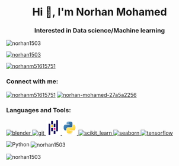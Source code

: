 <h1 align="center">Hi 👋, I'm Norhan Mohamed</h1>
<h3 align="center">Interested in Data science/Machine learning</h3>

<p align="left"> <img src="https://komarev.com/ghpvc/?username=norhan1503&label=Profile%20views&color=0e75b6&style=flat" alt="norhan1503" /> </p>

<p align="left"> <a href="https://github.com/ryo-ma/github-profile-trophy"><img src="https://github-profile-trophy.vercel.app/?username=norhan1503" alt="norhan1503" /></a> </p>

<p align="left"> <a href="https://twitter.com/norhanm51615751" target="blank"><img src="https://img.shields.io/twitter/follow/norhanm51615751?logo=twitter&style=for-the-badge" alt="norhanm51615751" /></a> </p>

<h3 align="left">Connect with me:</h3>
<p align="left">
<a href="https://twitter.com/norhanm51615751" target="blank"><img align="center" src="https://raw.githubusercontent.com/rahuldkjain/github-profile-readme-generator/master/src/images/icons/Social/twitter.svg" alt="norhanm51615751" height="30" width="40" /></a>
<a href="https://linkedin.com/in/norhan-mohamed-27a5a2256" target="blank"><img align="center" src="https://raw.githubusercontent.com/rahuldkjain/github-profile-readme-generator/master/src/images/icons/Social/linked-in-alt.svg" alt="norhan-mohamed-27a5a2256" height="30" width="40" /></a>
</p>

<h3 align="left">Languages and Tools:</h3>
<p align="left"> <a href="https://www.blender.org/" target="_blank" rel="noreferrer"> <img src="https://download.blender.org/branding/community/blender_community_badge_white.svg" alt="blender" width="40" height="40"/> </a> <a href="https://git-scm.com/" target="_blank" rel="noreferrer"> <img src="https://www.vectorlogo.zone/logos/git-scm/git-scm-icon.svg" alt="git" width="40" height="40"/> </a> <a href="https://pandas.pydata.org/" target="_blank" rel="noreferrer"> <img src="https://raw.githubusercontent.com/devicons/devicon/2ae2a900d2f041da66e950e4d48052658d850630/icons/pandas/pandas-original.svg" alt="pandas" width="40" height="40"/> </a> <a href="https://www.python.org" target="_blank" rel="noreferrer"> <img src="https://raw.githubusercontent.com/devicons/devicon/master/icons/python/python-original.svg" alt="python" width="40" height="40"/> </a> <a href="https://scikit-learn.org/" target="_blank" rel="noreferrer"> <img src="https://upload.wikimedia.org/wikipedia/commons/0/05/Scikit_learn_logo_small.svg" alt="scikit_learn" width="40" height="40"/> </a> <a href="https://seaborn.pydata.org/" target="_blank" rel="noreferrer"> <img src="https://seaborn.pydata.org/_images/logo-mark-lightbg.svg" alt="seaborn" width="40" height="40"/> </a> <a href="https://www.tensorflow.org" target="_blank" rel="noreferrer"> <img src="https://www.vectorlogo.zone/logos/tensorflow/tensorflow-icon.svg" alt="tensorflow" width="40" height="40"/> </a> </p>

<p><img align="left" src="https://img.shields.io/badge/Python-100%25-blue?style=for-the-badge&logo=python" alt="Python" /></p>

<p>&nbsp;<img align="center" src="https://github-readme-stats.vercel.app/api?username=norhan1503&show_icons=true&locale=en" alt="norhan1503" /></p>

<p><img align="center" src="https://github-readme-streak-stats.herokuapp.com/?user=norhan1503&" alt="norhan1503" /></p>
